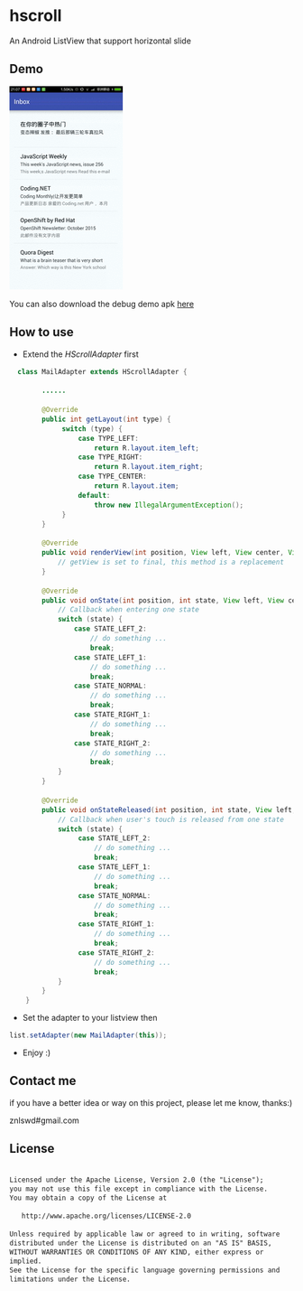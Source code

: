 # hscroll
An Android ListView that support horizontal slide

## Demo

<img src="https://raw.githubusercontent.com/jason1114/hscroll/master/app/demo.gif">

You can also download the debug demo apk [here](https://raw.githubusercontent.com/jason1114/hscroll/master/app/app-debug.apk)

## How to use

+ Extend the *HScrollAdapter* first
```java
  class MailAdapter extends HScrollAdapter {

        ......

        @Override
        public int getLayout(int type) {
             switch (type) {
                 case TYPE_LEFT:
                     return R.layout.item_left;
                 case TYPE_RIGHT:
                     return R.layout.item_right;
                 case TYPE_CENTER:
                     return R.layout.item;
                 default:
                     throw new IllegalArgumentException();
             }
        }

        @Override
        public void renderView(int position, View left, View center, View right) {
            // getView is set to final, this method is a replacement
        }

        @Override
        public void onState(int position, int state, View left, View center, View right) {
            // Callback when entering one state
            switch (state) {
                case STATE_LEFT_2:
                    // do something ...
                    break;
                case STATE_LEFT_1:
                    // do something ...
                    break;
                case STATE_NORMAL:
                    // do something ...
                    break;
                case STATE_RIGHT_1:
                    // do something ...
                    break;
                case STATE_RIGHT_2:
                    // do something ...
                    break;
            }
        }

        @Override
        public void onStateReleased(int position, int state, View left, View center, View right) {
            // Callback when user's touch is released from one state
            switch (state) {
                 case STATE_LEFT_2:
                     // do something ...
                     break;
                 case STATE_LEFT_1:
                     // do something ...
                     break;
                 case STATE_NORMAL:
                     // do something ...
                     break;
                 case STATE_RIGHT_1:
                     // do something ...
                     break;
                 case STATE_RIGHT_2:
                     // do something ...
                     break;
            }
        }
    }
```
+ Set the adapter to your listview then
```java
list.setAdapter(new MailAdapter(this));
```

+ Enjoy :)

## Contact me

if you have a better idea or way on this project, please let me know, thanks:)

znlswd#gmail.com

## License
```

Licensed under the Apache License, Version 2.0 (the "License");
you may not use this file except in compliance with the License.
You may obtain a copy of the License at

   http://www.apache.org/licenses/LICENSE-2.0

Unless required by applicable law or agreed to in writing, software
distributed under the License is distributed on an "AS IS" BASIS,
WITHOUT WARRANTIES OR CONDITIONS OF ANY KIND, either express or implied.
See the License for the specific language governing permissions and
limitations under the License.
```

